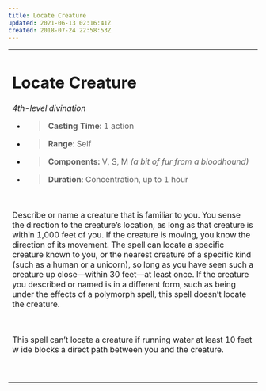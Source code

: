 ```yaml
---
title: Locate Creature
updated: 2021-06-13 02:16:41Z
created: 2018-07-24 22:58:53Z
---
```


<table><tbody><tr class="odd"><td><h1 id="locate-creature"><strong>Locate Creature</strong></h1><p><em>4th-level divination</em></p><ul><li><blockquote><p><strong>Casting Time:</strong> 1 action</p></blockquote></li><li><blockquote><p><strong>Range</strong>: Self</p></blockquote></li><li><blockquote><p><strong>Components:</strong> V, S, M <em>(a bit of fur from a bloodhound)</em></p></blockquote></li><li><blockquote><p><strong>Duration</strong>: Concentration, up to 1 hour</p></blockquote></li></ul><p> </p><p>Describe or name a creature that is familiar to you. You sense the direction to the creature’s location, as long as that creature is within 1,000 feet of you. If the creature is moving, you know the direction of its movement. The spell can locate a specific creature known to you, or the nearest creature of a specific kind (such as a human or a unicorn), so long as you have seen such a creature up close—within 30 feet—at least once. If the creature you described or named is in a different form, such as being under the effects of a polymorph spell, this spell doesn’t locate the creature.</p><p> </p><p>This spell can’t locate a creature if running water at least 10 feet w ide blocks a direct path between you and the creature.</p><p> </p></td></tr></tbody></table>